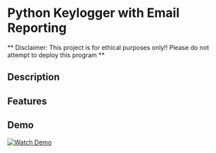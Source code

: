 # Python Keylogger with Email Reporting

** Disclaimer: This project is for ethical purposes only!! Please do not attempt to deploy this program **

## Description

## Features

## Demo
[![Watch Demo](https://img.youtube.com/vi/YOUR_VIDEO_ID/hqdefault.jpg)](https://www.youtube.com/watch?v=YOUR_VIDEO_ID)
